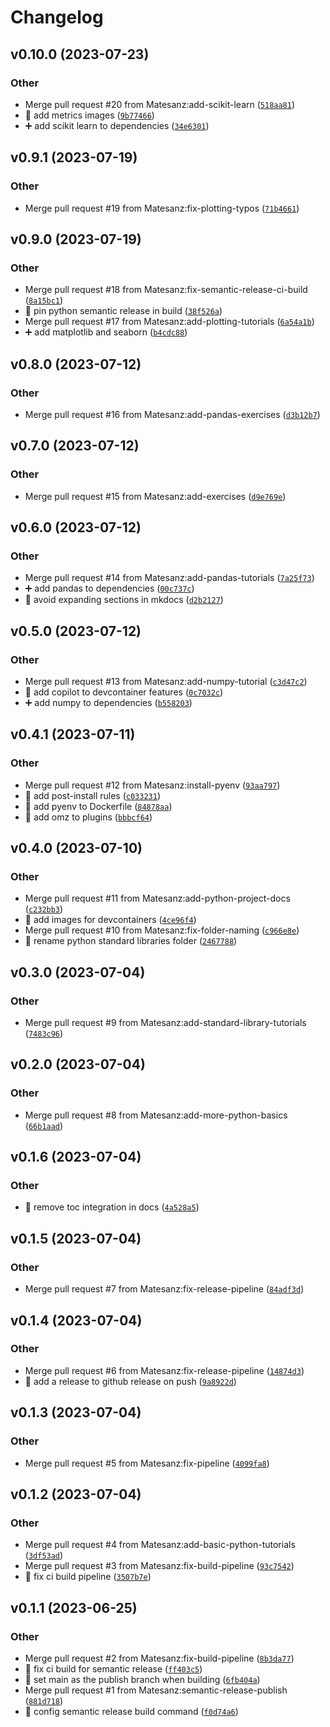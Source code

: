 # Changelog

<!--next-version-placeholder-->

## v0.10.0 (2023-07-23)

### Other

* Merge pull request #20 from Matesanz:add-scikit-learn ([`518aa81`](https://github.com/Matesanz/python-machine-learning-course/commit/518aa813de09072a64f73d915e5c2154d7d48866))
* 🍱 add metrics images ([`9b77466`](https://github.com/Matesanz/python-machine-learning-course/commit/9b77466c6d768519b9f525f4a50127cf899d6451))
* ➕ add scikit learn to dependencies ([`34e6301`](https://github.com/Matesanz/python-machine-learning-course/commit/34e6301dad3339db8d518cfcf65ee62874341989))

## v0.9.1 (2023-07-19)

### Other

* Merge pull request #19 from Matesanz:fix-plotting-typos ([`71b4661`](https://github.com/Matesanz/python-machine-learning-course/commit/71b4661b1ecb48ce52620b2658284746deb9a41e))

## v0.9.0 (2023-07-19)

### Other

* Merge pull request #18 from Matesanz:fix-semantic-release-ci-build ([`8a15bc1`](https://github.com/Matesanz/python-machine-learning-course/commit/8a15bc1905096d7043993862d141126907d3f3fa))
* 💚 pin python semantic release in build ([`38f526a`](https://github.com/Matesanz/python-machine-learning-course/commit/38f526a40f9141e85446258e78676fbe1335615a))
* Merge pull request #17 from Matesanz:add-plotting-tutorials ([`6a54a1b`](https://github.com/Matesanz/python-machine-learning-course/commit/6a54a1b140e38bad4aae2ec368bf0df75fd81076))
* ➕ add matplotlib and seaborn ([`b4cdc88`](https://github.com/Matesanz/python-machine-learning-course/commit/b4cdc88633c4dbe5f72f46c059f6245596fa7735))

## v0.8.0 (2023-07-12)

### Other

* Merge pull request #16 from Matesanz:add-pandas-exercises ([`d3b12b7`](https://github.com/Matesanz/python-machine-learning-course/commit/d3b12b7de96199ac6cf3fe445c6c7c1ae9a54e4d))

## v0.7.0 (2023-07-12)

### Other

* Merge pull request #15 from Matesanz:add-exercises ([`d9e769e`](https://github.com/Matesanz/python-machine-learning-course/commit/d9e769e4871818830bf739330826b7736550c136))

## v0.6.0 (2023-07-12)

### Other

* Merge pull request #14 from Matesanz:add-pandas-tutorials ([`7a25f73`](https://github.com/Matesanz/python-machine-learning-course/commit/7a25f73e054c906cfbeeaa5d675a26ebaa8daedc))
* ➕ add pandas to dependencies ([`00c737c`](https://github.com/Matesanz/python-machine-learning-course/commit/00c737cc44e377235d7d14879533e963cbb19a19))
* 🔧 avoid expanding sections in mkdocs ([`d2b2127`](https://github.com/Matesanz/python-machine-learning-course/commit/d2b21271cce1857fe8a48ff5afb3956bea0925ed))

## v0.5.0 (2023-07-12)

### Other

* Merge pull request #13 from Matesanz:add-numpy-tutorial ([`c3d47c2`](https://github.com/Matesanz/python-machine-learning-course/commit/c3d47c29703117b96298937502b15c85402d0f07))
* 🔧 add copilot to devcontainer features ([`0c7032c`](https://github.com/Matesanz/python-machine-learning-course/commit/0c7032c23b9e149bb36e1741bdd9476de4dca662))
* ➕ add numpy to dependencies ([`b558203`](https://github.com/Matesanz/python-machine-learning-course/commit/b558203b348ac3353d3b882097d387821cf9f7af))

## v0.4.1 (2023-07-11)

### Other

* Merge pull request #12 from Matesanz:install-pyenv ([`93aa797`](https://github.com/Matesanz/python-machine-learning-course/commit/93aa797cb09923f70b97e4c7e1e8f63dd30a36c8))
* 🔧 add post-install rules ([`c033231`](https://github.com/Matesanz/python-machine-learning-course/commit/c033231bf8aa7779508ee166f852c0a4266d0d85))
* 🔧 add pyenv to Dockerfile ([`84878aa`](https://github.com/Matesanz/python-machine-learning-course/commit/84878aa5c516056a7898861db51707361c7d7452))
* 🔧 add omz to plugins ([`bbbcf64`](https://github.com/Matesanz/python-machine-learning-course/commit/bbbcf6452c92962ae11e1ba1c0609a2d5413f372))

## v0.4.0 (2023-07-10)

### Other

* Merge pull request #11 from Matesanz:add-python-project-docs ([`c232bb3`](https://github.com/Matesanz/python-machine-learning-course/commit/c232bb3c1a2c4d48b886b997750c3aa8a9ad0532))
* 🍱 add images for devcontainers ([`4ce96f4`](https://github.com/Matesanz/python-machine-learning-course/commit/4ce96f4b10b3e2b5587d34205c7887c6040c9dc0))
* Merge pull request #10 from Matesanz:fix-folder-naming ([`c966e8e`](https://github.com/Matesanz/python-machine-learning-course/commit/c966e8e612dc7553b9140dcea59b44e3a286992f))
* 🚚 rename python standard libraries folder ([`2467788`](https://github.com/Matesanz/python-machine-learning-course/commit/24677882730263afec19cf1320ea313df608ad0f))

## v0.3.0 (2023-07-04)

### Other

* Merge pull request #9 from Matesanz:add-standard-library-tutorials ([`7483c96`](https://github.com/Matesanz/python-machine-learning-course/commit/7483c96c14a280eb6452d213ceb841a63e19b293))

## v0.2.0 (2023-07-04)

### Other

* Merge pull request #8 from Matesanz:add-more-python-basics ([`66b1aad`](https://github.com/Matesanz/python-machine-learning-course/commit/66b1aadd2d9a1ea3333f246ad84ce133e6be013b))

## v0.1.6 (2023-07-04)

### Other

* 🔧 remove toc integration in docs ([`4a528a5`](https://github.com/Matesanz/python-machine-learning-course/commit/4a528a5fed279efd05354d47a0297c39bbb30a0f))

## v0.1.5 (2023-07-04)

### Other

* Merge pull request #7 from Matesanz:fix-release-pipeline ([`84adf3d`](https://github.com/Matesanz/python-machine-learning-course/commit/84adf3de0d8ba100cf51527ba7ef3bb43a3ea67e))

## v0.1.4 (2023-07-04)

### Other

* Merge pull request #6 from Matesanz:fix-release-pipeline ([`14874d3`](https://github.com/Matesanz/python-machine-learning-course/commit/14874d3e28c9629382b7e6247e91e6d8363f6e41))
* 🔧 add a release to github release on push ([`9a8922d`](https://github.com/Matesanz/python-machine-learning-course/commit/9a8922df5546282bb7a387f611e70064a2359c88))

## v0.1.3 (2023-07-04)

### Other

* Merge pull request #5 from Matesanz:fix-pipeline ([`4099fa8`](https://github.com/Matesanz/python-machine-learning-course/commit/4099fa87ed7c2d61a2077ffe66e82dd2beab8e60))

## v0.1.2 (2023-07-04)

### Other

* Merge pull request #4 from Matesanz:add-basic-python-tutorials ([`3df53ad`](https://github.com/Matesanz/python-machine-learning-course/commit/3df53ad739f0bfb5ce13808bc58af116cb8cb78a))
* Merge pull request #3 from Matesanz:fix-build-pipeline ([`93c7542`](https://github.com/Matesanz/python-machine-learning-course/commit/93c7542d4cf5ac5e19fb70226912d82618546206))
* 💚 fix ci build pipeline ([`3507b7e`](https://github.com/Matesanz/python-machine-learning-course/commit/3507b7ecb0acc8cfe026a7f41c5dec8606378b49))

## v0.1.1 (2023-06-25)

### Other

* Merge pull request #2 from Matesanz:fix-build-pipeline ([`8b3da77`](https://github.com/Matesanz/python-machine-learning-course/commit/8b3da77b31874193bfebc05d5947ade3c8cc649a))
* 💚 fix ci build for semantic release ([`ff403c5`](https://github.com/Matesanz/python-machine-learning-course/commit/ff403c5cee02f49f056aef7baa06435130d731ec))
* 🔧 set main as the publish branch when building ([`6fb404a`](https://github.com/Matesanz/python-machine-learning-course/commit/6fb404ab2c89593907ad406593f9e5ace9c36c09))
* Merge pull request #1 from Matesanz:semantic-release-publish ([`881d718`](https://github.com/Matesanz/python-machine-learning-course/commit/881d7188c9ec627d5cb909aec7e1967d1d0f6627))
* 🔧 config semantic release build command ([`f0d74a6`](https://github.com/Matesanz/python-machine-learning-course/commit/f0d74a67713c863726d39a090d9767fa97a3fdd3))
